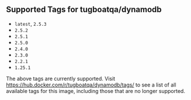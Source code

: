 ## Supported Tags for tugboatqa/dynamodb

* `latest`, `2.5.3`
* `2.5.2`
* `2.5.1`
* `2.5.0`
* `2.4.0`
* `2.3.0`
* `2.2.1`
* `1.25.1`

The above tags are currently supported. Visit https://hub.docker.com/r/tugboatqa/dynamodb/tags/ to see a list of all available tags for this image, including those that are no longer supported.
